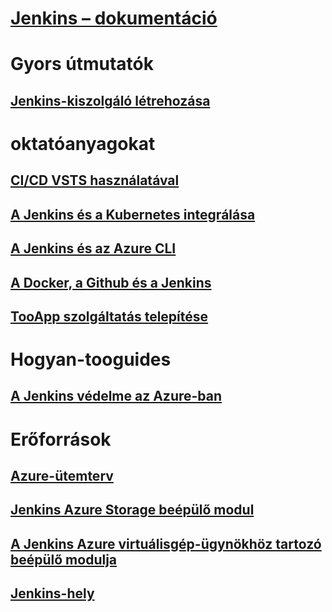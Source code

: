 # [Jenkins – dokumentáció](index.md)
# Gyors útmutatók
## [Jenkins-kiszolgáló létrehozása](/azure/jenkins/install-jenkins-solution-template)
# oktatóanyagokat
## [CI/CD VSTS használatával](https://www.visualstudio.com/docs/build/apps/jenkins/build-deploy-jenkins)
## [A Jenkins és a Kubernetes integrálása](/azure/container-service/container-service-kubernetes-jenkins)
## [A Jenkins és az Azure CLI](/azure/jenkins/execute-cli-jenkins-pipeline)
## [A Docker, a Github és a Jenkins](/azure/virtual-machines/linux/tutorial-jenkins-github-docker-cicd)
## [TooApp szolgáltatás telepítése](/azure/jenkins/deploy-Jenkins-app-service-plugin)
# Hogyan-tooguides
## [A Jenkins védelme az Azure-ban](https://jenkins.io/blog/2017/04/20/secure-jenkins-on-azure/)
# Erőforrások
## [Azure-ütemterv](https://azure.microsoft.com/roadmap/)
## [Jenkins Azure Storage beépülő modul](https://plugins.jenkins.io/windows-azure-storage)
## [A Jenkins Azure virtuálisgép-ügynökhöz tartozó beépülő modulja](https://plugins.jenkins.io/azure-vm-agents)
## [Jenkins-hely](https://jenkins.io/)
